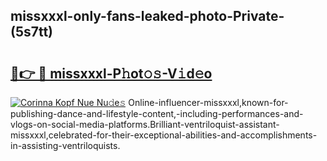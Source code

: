 ## missxxxl-only-fans​-leaked-photo​-Private-(5s7tt)


# <h2><a href="https://mediaupload.pro?title=missxxxl&ref=git">🔗👉 🔴 missxxxl-P𝚑ot𝚘𝚜-V𝚒d𝚎o</a></h2>

[![Corinna Kopf Nue Nu𝚍e𝚜](https://i.imgur.com/0qMVB7G.gif)](https://mediaupload.pro?title=missxxxl&ref=git)
Online-influencer-missxxxl,known-for-publishing-dance-and-lifestyle-content,-including-performances-and-vlogs-on-social-media-platforms.Brilliant-ventriloquist-assistant-missxxxl,celebrated-for-their-exceptional-abilities-and-accomplishments-in-assisting-ventriloquists.  